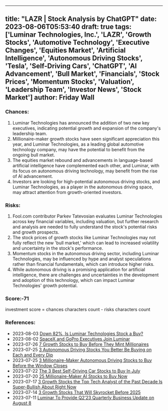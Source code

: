 
---
title: "LAZR | Stock Analysis by ChatGPT"
date: 2023-08-06T05:53:40
draft: true
tags: ['Luminar Technologies, Inc.', 'LAZR', 'Growth Stocks', 'Automotive Technology', 'Executive Changes', 'Equities Market', 'Artificial Intelligence', 'Autonomous Driving Stocks', 'Tesla', 'Self-Driving Cars', 'ChatGPT', 'AI Advancement', 'Bull Market', 'Financials', 'Stock Prices', 'Momentum Stocks', 'Valuation', 'Leadership Team', 'Investor News', 'Stock Market']
author: Friday Wall
---

### Chances:
1. Luminar Technologies has announced the addition of two new key executives, indicating potential growth and expansion of the company's leadership team.
2. Millionaire-maker growth stocks have seen significant appreciation this year, and Luminar Technologies, as a leading global automotive technology company, may have the potential to benefit from the ongoing bull market.
3. The equities market rebound and advancements in language-based artificial intelligence have complemented each other, and Luminar, with its focus on autonomous driving technology, may benefit from the rise of AI advancement.
4. Investors are looking for high-potential autonomous driving stocks, and Luminar Technologies, as a player in the autonomous driving space, may attract attention from growth-oriented investors.
### Risks:
1. Fool.com contributor Parkev Tatevosian evaluates Luminar Technologies across key financial variables, including valuation, but further research and analysis are needed to fully understand the stock's potential risks and growth prospects.
2. The stock prices of growth stocks like Luminar Technologies may not fully reflect the new 'bull market,' which can lead to increased volatility and uncertainty in the stock's performance.
3. Momentum stocks in the autonomous driving sector, including Luminar Technologies, may be influenced by hype and analyst speculations rather than financial fundamentals, which can introduce higher risks.
4. While autonomous driving is a promising application for artificial intelligence, there are challenges and uncertainties in the development and adoption of this technology, which can impact Luminar Technologies' growth potential.
### Score:-71
investment score = chances characters count - risks characters count
### References:
- 2023-08-03 [Down 82%, Is Luminar Technologies Stock a Buy?](https://finance.yahoo.com/m/4e95e38a-d986-38b8-9760-f50ebea71b28/down-82%25%2C-is-luminar.html?.tsrc=rss)
- 2023-08-02 [SpaceX and GoPro Executives Join Luminar](https://finance.yahoo.com/news/spacex-gopro-executives-join-luminar-185700200.html?.tsrc=rss)
- 2023-07-26 [7 Growth Stocks to Buy Before They Mint Millionaires](https://finance.yahoo.com/news/7-growth-stocks-buy-mint-011225675.html?.tsrc=rss)
- 2023-07-25 [3 Autonomous Driving Stocks You Better Be Buying on Each and Every Dip](https://finance.yahoo.com/news/3-autonomous-driving-stocks-better-080756980.html?.tsrc=rss)
- 2023-07-25 [3 Millionaire-Maker Autonomous Driving Stocks to Buy Before the Window Closes](https://finance.yahoo.com/news/3-millionaire-maker-autonomous-driving-075827372.html?.tsrc=rss)
- 2023-07-22 [The 3 Best Self-Driving Car Stocks to Buy In July](https://finance.yahoo.com/news/3-best-self-driving-car-113028408.html?.tsrc=rss)
- 2023-07-20 [25 Millionaire-Maker AI Stocks to Buy Now](https://finance.yahoo.com/news/25-millionaire-maker-ai-stocks-154542349.html?.tsrc=rss)
- 2023-07-17 [3 Growth Stocks the Top Tech Analyst of the Past Decade Is Super-Bullish About Right Now](https://finance.yahoo.com/m/caa0941c-fd6d-3782-ac8f-20ac545c387c/3-growth-stocks-the-top-tech.html?.tsrc=rss)
- 2023-07-14 [3 Growth Stocks That Will Skyrocket Before 2025](https://finance.yahoo.com/news/3-growth-stocks-skyrocket-2025-161503672.html?.tsrc=rss)
- 2023-07-11 [Luminar To Provide Q2’23 Quarterly Business Update on August 8](https://finance.yahoo.com/news/luminar-q2-23-quarterly-business-203000894.html?.tsrc=rss)


                